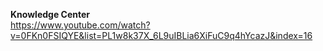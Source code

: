 **Knowledge Center**
<br/>
https://www.youtube.com/watch?v=0FKn0FSIQYE&list=PL1w8k37X_6L9uIBLia6XiFuC9q4hYcazJ&index=16
